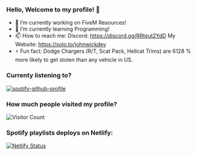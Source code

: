### Hello, Welcome to my profile! 👋

- 🔭 I’m currently working on FiveM Resources!
- 🌱 I’m currently learning Programming!
- 📫 How to reach me:
Discord: https://discord.gg/RRteut2YdD
My Website: https://solo.to/johnwickdev
- ⚡ Fun fact: Dodge Chargers (R/T, Scat Pack, Hellcat Trims) are 6128 % more likely to get stolen than any vehicle in US.

### Currenty listening to?

[![spotify-github-profile](https://spotify-github-profile.vercel.app/api/view?uid=e6a8b30mv5347g6r34uoaov20&cover_image=true&theme=novatorem&show_offline=false&background_color=121212&interchange=true&bar_color=53b14f&bar_color_cover=false)](https://github.com/kittinan/spotify-github-profile)

### How much people visited my profile?

![Visitor Count](https://profile-counter.glitch.me/elprofesro/count.svg)

### Spotify playlists deploys on Netlify:
[![Netlify Status](https://api.netlify.com/api/v1/badges/270c2d60-ceef-4746-9f46-2a649c3c2312/deploy-status)](https://app.netlify.com/sites/projectxspotify/deploys)
